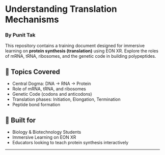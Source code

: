 # Understanding Translation Mechanisms
### By Punit Tak

This repository contains a training document designed for immersive learning on **protein synthesis (translation)** using EON XR. Explore the roles of mRNA, tRNA, ribosomes, and the genetic code in building polypeptides.

## 🔬 Topics Covered
- Central Dogma: DNA → RNA → Protein
- Role of mRNA, tRNA, and ribosomes
- Genetic Code (codons and anticodons)
- Translation phases: Initiation, Elongation, Termination
- Peptide bond formation



## 🚀 Built for
- Biology & Biotechnology Students
- Immersive Learning on EON XR
- Educators looking to teach protein synthesis interactively


---
